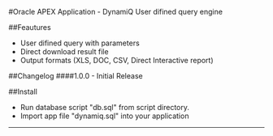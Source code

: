 #Oracle APEX Application - DynamiQ
User difined query engine

##Feautures
 - User difined query with parameters
 - Direct download result file
 - Output formats (XLS, DOC, CSV, Direct Interactive report)
 

##Changelog
####1.0.0 - Initial Release

##Install
- Run database script "db.sql" from script directory.
- Import app file "dynamiq.sql" into your application

---
